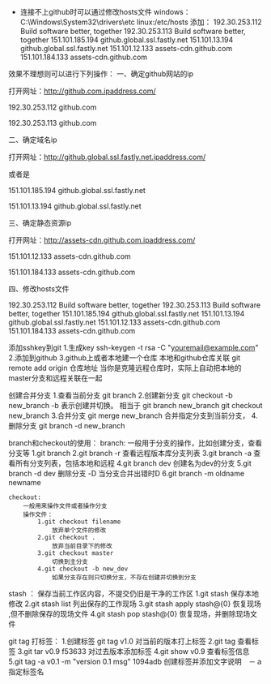 - 连接不上github时可以通过修改hosts文件
windows：C:\Windows\System32\drivers\etc
linux:/etc/hosts
添加：
192.30.253.112 Build software better, together
192.30.253.113 Build software better, together
151.101.185.194 github.global.ssl.fastly.net
151.101.13.194 github.global.ssl.fastly.net
151.101.12.133 assets-cdn.github.com
151.101.184.133 assets-cdn.github.com

效果不理想则可以进行下列操作：
一、确定github网站的ip

打开网址：http://github.com.ipaddress.com/

192.30.253.112 github.com

192.30.253.113 github.com

二、确定域名ip

打开网址：http://github.global.ssl.fastly.net.ipaddress.com/

或者是

151.101.185.194 github.global.ssl.fastly.net

151.101.13.194 github.global.ssl.fastly.net

三、确定静态资源ip

打开网址：http://assets-cdn.github.com.ipaddress.com/

151.101.12.133 assets-cdn.github.com

151.101.184.133 assets-cdn.github.com

四、修改hosts文件

192.30.253.112 Build software better, together
192.30.253.113 Build software better, together
151.101.185.194 github.global.ssl.fastly.net
151.101.13.194 github.global.ssl.fastly.net
151.101.12.133 assets-cdn.github.com
151.101.184.133 assets-cdn.github.com





添加sshkey到git
    1.生成key
        ssh-keygen -t rsa -C "youremail@example.com"
    2.添加到github
    3.github上或者本地建一个仓库
        本地和github仓库关联
        git remote add origin 仓库地址
        当你是克隆远程仓库时，实际上自动把本地的master分支和远程关联在一起

创建合并分支
    1.查看当前分支
        git branch
    2.创建新分支
        git checkout -b new_branch
            -b 表示创建并切换。
            相当于
            git branch new_branch
            git checkout new_branch
    3.合并分支
        git merge new_branch
        合并指定分支到当前分支，
    4.删除分支
        git branch -d new_branch
    
        
branch和checkout的使用：
    branch:
        一般用于分支的操作，比如创建分支，查看分支等
        1.git branch
        2.git branch -r
            查看远程版本库分支列表
        3.git branch -a
            查看所有分支列表，包括本地和远程
        4.git branch dev
            创建名为dev的分支
        5.git branch -d dev 
            删除分支 -D 当分支合并出错时D
        6.git branch -m oldname newname
    
    checkout:
        一般用来操作文件或者操作分支
        操作文件：
            1.git checkout filename 
                放弃单个文件的修改
            2.git checkout .
                放弃当前目录下的修改
            3.git checkout master 
                切换到主分支
            4.git checkout -b new_dev
                如果分支存在则只切换分支，不存在创建并切换到分支
            
stash ：
    保存当前工作区内容，不提交仍旧是干净的工作区
    1.git stash
        保存本地修改
    2.git stash list
        列出保存的工作现场
    3.git stash apply stash@{0}
        恢复现场 ,但不删除保存的现场文件
    4.git stash pop  stash@{0}
        恢复现场，并删除现场文件


 git tag 打标签：
    1.创建标签
        git tag v1.0
        对当前的版本打上标签
    2.git tag 查看标签
    3.git tar v0.9 f53633  对过去版本添加标签
    4.git show v0.9 查看标签信息
    5.git tag -a v0.1 -m "version 0.1 msg" 1094adb
        创建标签并添加文字说明　－ａ指定标签名